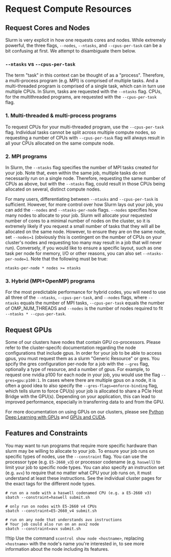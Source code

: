 # Request Compute Resources

## Request Cores and Nodes

Slurm is very explicit in how one requests cores and nodes. While extremely powerful, the three flags, `--nodes`, `--ntasks`, and `--cpus-per-task` can be a bit confusing at first. We attempt to disambiguate them below.

### `--ntasks` vs `--cpus-per-task`

The term "task" in this context can be thought of as a "process". Therefore, a multi-process program (e.g. MPI) is comprised of multiple tasks. And a multi-threaded program is comprised of a single task, which can in turn use multiple CPUs. In Slurm, tasks are requested with the `--ntasks` flag. CPUs, for the multithreaded programs, are requested with the `--cpus-per-task` flag.

### 1\. Multi-threaded & multi-process programs

To request CPUs for your multi-threaded program, use the `--cpus-per-task` flag. Individual tasks cannot be split across multiple compute nodes, so requesting a number of CPUs with `--cpus-per-task` flag will always result in all your CPUs allocated on the same compute node.

### 2\. MPI programs

In Slurm, the `--ntasks` flag specifies the number of MPI tasks created for your job. Note that, even within the same job, multiple tasks do not necessarily run on a single node. Therefore, requesting the same number of CPUs as above, but with the `--ntasks` flag, could result in those CPUs being allocated on several, distinct compute nodes.

For many users, differentiating between `--ntasks` and `--cpus-per-task` is sufficient. However, for more control over how Slurm lays out your job, you can add the `--nodes` and `--ntasks-per-node` flags. `--nodes` specifies how many nodes to allocate to your job. Slurm will allocate your requested number of cores to a minimal number of nodes on the cluster, so it is extremely likely if you request a small number of tasks that they will all be allocated on the same node. However, to ensure they are on the same node, set `--nodes=1` (obviously this is contingent on the number of CPUs on your cluster's nodes and requesting too many may result in a job that will never run). Conversely, if you would like to ensure a specific layout, such as one task per node for memory, I/O or other reasons, you can also set `--ntasks-per-node=1`. Note that the following must be true:

```
ntasks-per-node * nodes >= ntasks
```

### 3\. Hybrid (MPI+OpenMP) programs

For the most predictable performance for hybrid codes, you will need to use all three of the `--ntasks`, `--cpus-per-task`, and `--nodes` flags, where `--ntasks` equals the number of MPI tasks, `--cpus-per-task` equals the number of OMP_NUM_THREADS and `--nodes` is the number of nodes required to fit `--ntasks * --cpus-per-task`.


## Request GPUs

Some of our clusters have nodes that contain GPU co-processors. Please refer to the cluster-specifc documentation regarding the node configurations that include gpus. In order for your job to be able to access gpus, you must request them as a slurm "Generic Resource" or gres. You spcify the gres configuration per-node for a job with the `--gres` flag, optionally a type of resource, and a number of gpus. For example, to request one nvidia p100 for each node in your job, you would use the flag `--gres=gpu:p100:1`. In cases where there are multiple gpus on a node, it is often a good idea to also specify the `--gres-flags=enforce-binding` flag, which tells slurm to force CPU(s) your job is allocated to share a PCIe Host Bridge with the GPU(s). Depending on your application, this can lead to improved performance, especially in transferring data to and from the GPU.

For more documentation on using GPUs on our clusters, please see [Python Deep Learning with GPUs](/clusters-at-yale/applications/guides/deep-learning-gpus) and [GPUs and CUDA](/clusters-at-yale/applications/guides/gpus-cuda).

## Features and Constraints

You may want to run programs that require more specific hardware than slurm may be willing to allocate to your job. To ensure your job runs on specific types of nodes, use the `--constraint` flag. You can use the processor type (e.g. `E5-2660_v3`) or processor codename (e.g. `haswell`) to limit your job to specific node types. You can also specify an instruction set (e.g. `avx`) to require that no matter what CPU your job runs on, it must understand at least these instructions. See the individual cluster pages for the exact tags for the different node types.

```
# run on a node with a haswell codenamed CPU (e.g. a E5-2660 v3)
sbatch --constraint=haswell submit.sh

# only run on nodes with E5-2660 v4 CPUs
sbatch --constraint=E5-2660_v4 submit.sh

# run on any node that understands avx instructions
# Your job could also run on an avx2 node
sbatch --constraint=avx submit.sh

```

!!!tip
    Use the command `scontrol show node <hostname>`, replacing `<hostname>` with the node's name you're interested in, to see more information about the node including its features.